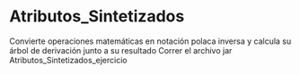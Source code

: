 # Atributos_Sintetizados
Convierte operaciones matemáticas en notación polaca inversa y calcula su árbol de derivación junto a su resultado
Correr el archivo jar Atributos_Sintetizados_ejercicio
